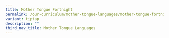 ```yaml
---
title: Mother Tongue Fortnight
permalink: /our-curriculum/mother-tongue-languages/mother-tongue-fortnight/
variant: tiptap
description: ""
third_nav_title: Mother Tongue Languages
---
```

